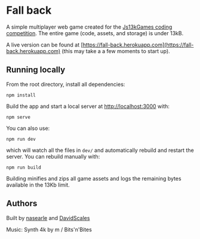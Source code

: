 # Fall back

A simple multiplayer web game created for the [Js13kGames coding competition](https://js13kgames.com/). The entire game (code, assets, and storage) is under 13kB.

A live version can be found at [https://fall-back.herokuapp.com](https://fall-back.herokuapp.com) (this may take a a few moments to start up).

## Running locally

From the root directory, install all dependencies:

    npm install

Build the app and start a local server at [http://localhost:3000](http://localhost:3000) with:

    npm serve

You can also use:

    npm run dev

which will watch all the files in `dev/` and automatically rebuild and restart the server. You can rebuild manually with:

    npm run build

Building minifies and zips all game assets and logs the remaining bytes available in the 13Kb limit.

## Authors

Built by [nasearle](https://github.com/nasearle) and [DavidScales](https://github.com/DavidScales)

Music: Synth 4k by m / Bits'n'Bites
